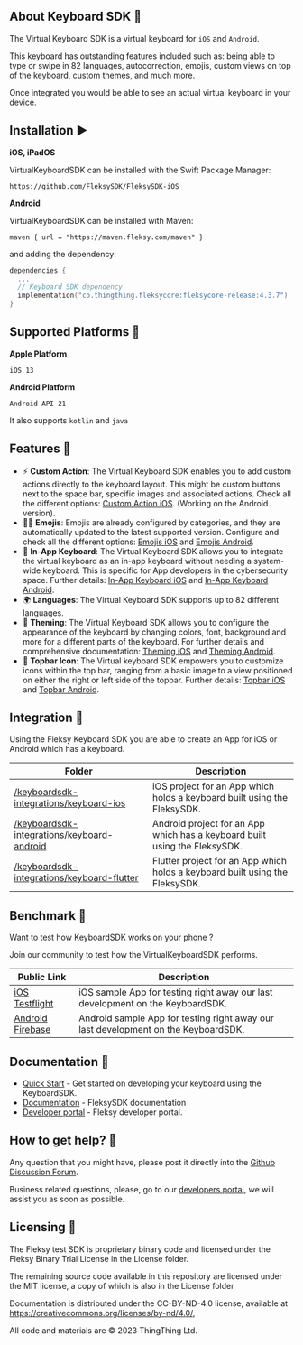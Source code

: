 
## About Keyboard SDK 📱

The Virtual Keyboard SDK is a virtual keyboard for `iOS` and `Android`.

This keyboard has outstanding features included such as: being able to type or swipe in 82 languages, autocorrection, emojis, custom views on top of the keyboard, custom themes, and much more. 

Once integrated you would be able to see an actual virtual keyboard in your device.

## Installation ▶️

**iOS, iPadOS**

VirtualKeyboardSDK can be installed with the Swift Package Manager:

`https://github.com/FleksySDK/FleksySDK-iOS`

**Android**

VirtualKeyboardSDK can be installed with Maven:

`maven { url = "https://maven.fleksy.com/maven" }`

and adding the dependency:

```kotlin
dependencies {
  ...       
  // Keyboard SDK dependency
  implementation("co.thingthing.fleksycore:fleksycore-release:4.3.7")
}
```

## Supported Platforms 📲

**Apple Platform**

`iOS 13` 

**Android Platform**

`Android API 21`

It also supports `kotlin` and `java`


## Features 💅

* ⚡ **Custom Action**: The Virtual Keyboard SDK enables you to add custom actions directly to the keyboard layout. This might be custom buttons next to the space bar, specific images and associated actions. Check all the different options: [Custom Action iOS](https://docs.fleksy.com/sdk-ios/features/custom-action/). (Working on the Android version).
* 🙋‍♀️ **Emojis**: Emojis are already configured by categories, and they are automatically updated to the latest supported version. Configure and check all the different options: [Emojis iOS](https://docs.fleksy.com/sdk-ios/features/emojis/) and [Emojis Android](https://docs.fleksy.com/sdk-android/features/emojis/).
* 📱 **In-App Keyboard**: The Virtual Keyboard SDK allows you to integrate the virtual keyboard as an in-app keyboard without needing a system-wide keyboard. This is specific for App developers in the cybersecurity space. Further details: [In-App Keyboard iOS](https://docs.fleksy.com/sdk-ios/features/in-app-keyboard/) and [In-App Keyboard Android](https://docs.fleksy.com/sdk-android/features/in-app-keyboard/).
* 🌍 **Languages**: The Virtual Keyboard SDK supports up to 82 different languages. 
* 🎨 **Theming**: The Virtual Keyboard SDK allows you to configure the appearance of the keyboard by changing colors, font, background and more for a different parts of the keyboard. For further details and comprehensive documentation: [Theming iOS](https://docs.fleksy.com/sdk-ios/features/theming/) and [Theming Android](https://docs.fleksy.com/sdk-android/features/theming/).
* 💅 **Topbar Icon**: The Virtual keyboard SDK empowers you to customize icons within the top bar, ranging from a basic image to a view positioned on either the right or left side of the topbar. Further details:  [Topbar iOS](https://docs.fleksy.com/sdk-ios/features/topbar-icon/) and [Topbar Android](https://docs.fleksy.com/sdk-android/features/topbar-icon/).


## Integration 🔌

Using the Fleksy Keyboard SDK you are able to create an App for iOS or Android which has a keyboard.

| Folder | Description |
| --- | --- |
| [/keyboardsdk-integrations/keyboard-ios](/keyboardsdk-integrations/keyboard-ios) | iOS project for an App which holds a keyboard built using the FleksySDK. |
| [/keyboardsdk-integrations/keyboard-android](/keyboardsdk-integrations/keyboard-android) | Android project for an App which has a keyboard built using the FleksySDK. |
| [/keyboardsdk-integrations/keyboard-flutter](/keyboardsdk-integrations/keyboard-flutter) | Flutter project for an App which holds a keyboard built using the FleksySDK. |

## Benchmark 🚀

Want to test how KeyboardSDK works on your phone ?

Join our community to test how the VirtualKeyboardSDK performs.

| Public Link | Description |
| --- | --- |
| [iOS Testflight](https://testflight.apple.com/join/zOZEBpQ9) | iOS sample App for testing right away our last development on the KeyboardSDK.|
| [Android Firebase](https://appdistribution.firebase.dev/i/f9ae23f7f30c9045) | Android sample App for testing right away our last development on the KeyboardSDK.|


## Documentation 📗

- [Quick Start](https://docs.fleksy.com/quick-start/) - Get started on developing your keyboard using the KeyboardSDK.
- [Documentation](https://docs.fleksy.com/) - FleksySDK documentation
- [Developer portal](https://developers.fleksy.com) - Fleksy developer portal.


## How to get help? 🙋

Any question that you might have, please post it directly into the [Github Discussion Forum](https://github.com/FleksySDK/fleksysdk/discussions).

Business related questions, please, go to our [developers portal](https://developers.fleksy.com/), we will assist you as soon as possible.


## Licensing 📄

The Fleksy test SDK is proprietary binary code and licensed under the Fleksy Binary Trial License in the License folder.

The remaining source code available in this repository are licensed under the MIT license, a copy of which is also in the License folder
 
Documentation is distributed under the CC-BY-ND-4.0 license, available at https://creativecommons.org/licenses/by-nd/4.0/,
 
All code and materials are © 2023 ThingThing Ltd.

